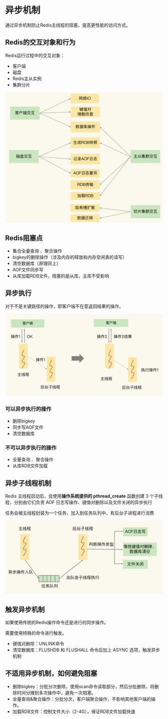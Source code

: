 # 异步机制

通过异步机制防止Redis主线程的阻塞，提高更性能的访问方式。

## Redis的交互对象和行为

Redis运行过程中的交互对象：

- 客户端
- 磁盘
- Redis主从实例
- 集群分片

![image-20210522181057389](assets/image-20210522181057389.png)

## Redis阻塞点

- 集合全量查询 、聚合操作
- bigkey的删除操作（涉及内存的释放和内存空闲表的读写）
- 清空数据库（原理同上）
- AOF文件同步写
- 从库加载RDB文件，阻塞的是从库，主库不受影响



## 异步执行

对于不是关键路径的操作，即客户端不在意返回结果的操作。

![image-20210522181408021](assets/image-20210522181408021.png)

### 可以异步执行的操作

- 删除bigkey
- 同步写AOF文件
- 清空数据库

### 不可以异步执行的操作

- 全量查询 、聚合操作
- 从库RDB文件加载



## 异步子线程机制

Redis 主线程启动后，会使用**操作系统提供的 pthread_create** 函数创建 3 个子线程，分别由它们负责 AOF 日志写操作、键值对删除以及文件关闭的异步执行

任务会被主线程封装为一个任务，加入到任务队列中，有后台子进程进行消费

![image-20210522181617825](assets/image-20210522181617825.png)



## 触发异步机制

如果使用传统的Redis操作命令还是进行的同步操作。

需要使用特殊的命令进行触发。

- 键值对删除：UNLINK命令
- 清空数据库：FLUSHDB 和 FLUSHALL 命令后加上 ASYNC 选项，触发异步机制



## 不适用异步机制，如何避免阻塞

- 删除bigkey：分批分次删除，使用scan命令读取部分，然后分批删除，将删除时间分摊到多次操作中，避免一次阻塞。
- 全量查询&聚合操作：分批分次，客户端聚合操作，不影响其他客户端的操作。
- 加载RDB文件：控制文件大小（2-4G），保证RDB文件加载快速

